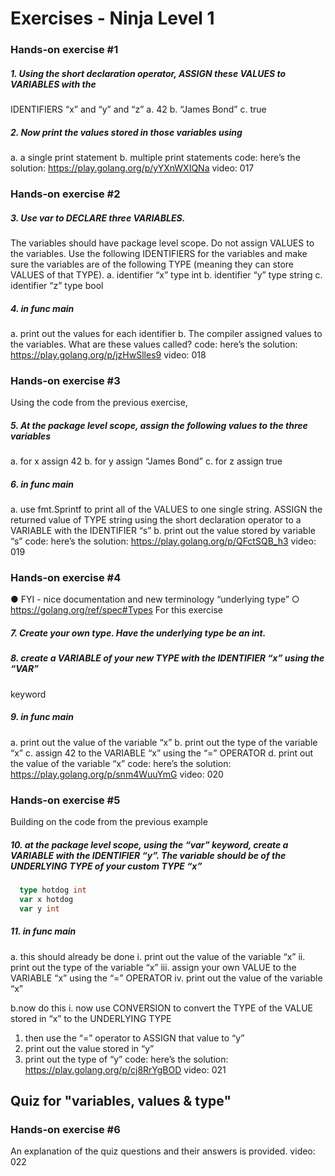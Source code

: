 # Exercises - Ninja Level 1

### Hands-on exercise #1

##### 1. Using the short declaration operator, ASSIGN these VALUES to VARIABLES with the

IDENTIFIERS “x” and “y” and “z”
a. 42
b. “James Bond”
c. true

##### 2. Now print the values stored in those variables using

a. a single print statement
b. multiple print statements
code: here’s the solution: https://play.golang.org/p/yYXnWXIQNa video: 017

### Hands-on exercise #2

##### 3. Use var to DECLARE three VARIABLES.

The variables should have package level scope. Do not assign VALUES to the variables. Use the following IDENTIFIERS for the variables and make sure the variables are of the following TYPE (meaning they can store VALUES of that TYPE).
a. identifier “x” type int
b. identifier “y” type string
c. identifier “z” type bool

##### 4. in func main

a. print out the values for each identifier
b. The compiler assigned values to the variables. What are these values called?
code: here’s the solution: https://play.golang.org/p/jzHwSlles9 video: 018

### Hands-on exercise #3

Using the code from the previous exercise,

##### 5. At the package level scope, assign the following values to the three variables

a. for x assign 42
b. for y assign “James Bond”
c. for z assign true

##### 6. in func main

a. use fmt.Sprintf to print all of the VALUES to one single string. ASSIGN the returned value of TYPE string using the short declaration operator to a VARIABLE with the IDENTIFIER “s”
b. print out the value stored by variable “s”
code: here’s the solution: https://play.golang.org/p/QFctSQB_h3 video: 019

### Hands-on exercise #4

● FYI - nice documentation and new terminology “underlying type”
○ https://golang.org/ref/spec#Types For this exercise

##### 7. Create your own type. Have the underlying type be an int.

##### 8. create a VARIABLE of your new TYPE with the IDENTIFIER “x” using the “VAR”

keyword

##### 9. in func main

a. print out the value of the variable “x”
b. print out the type of the variable “x”
c. assign 42 to the VARIABLE “x” using the “=” OPERATOR
d. print out the value of the variable “x”
code: here’s the solution: https://play.golang.org/p/snm4WuuYmG video: 020

### Hands-on exercise #5

Building on the code from the previous example

##### 10. at the package level scope, using the “var” keyword, create a VARIABLE with the IDENTIFIER “y”. The variable should be of the UNDERLYING TYPE of your custom TYPE “x”

```go
  type hotdog int
  var x hotdog
  var y int
```

##### 11. in func main

a. this should already be done
i. print out the value of the variable “x”
ii. print out the type of the variable “x”
iii. assign your own VALUE to the VARIABLE “x” using the “=” OPERATOR
iv. print out the value of the variable “x”

b.now do this
i. now use CONVERSION to convert the TYPE of the VALUE stored in “x” to the UNDERLYING TYPE

1. then use the “=” operator to ASSIGN that value to “y”
2. print out the value stored in “y”
3. print out the type of “y”
   code: here’s the solution: https://play.golang.org/p/cj8RrYgBOD video: 021

## Quiz for "variables, values & type"

### Hands-on exercise #6

An explanation of the quiz questions and their answers is provided. video: 022

